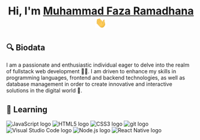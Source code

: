 <h1 align="center">Hi, I'm <a href="https://peterhan.dev">Muhammad Faza Ramadhana</a> <img src="https://raw.githubusercontent.com/ABSphreak/ABSphreak/master/gifs/Hi.gif" width="30px"></h1>
<h2>🔍 Biodata </h2>
<p> 
I am a passionate and enthusiastic individual eager to delve into the realm of fullstack web development 👨‍💻. I am driven to enhance my skills in programming languages, frontend and backend technologies, as well as database management in order to create innovative and interactive solutions in the digital world 🌱.</p>

<h2>📖 Learning </h2>
<p>
<img src="https://img.shields.io/badge/JavaScript-282C34?logo=javascript&logoColor=F7DF1E" alt="JavaScript logo" title="JavaScript" height="25" />
<img src="https://img.shields.io/badge/HTML5-282C34?logo=html5&logoColor=E34F26" alt="HTML5 logo" title="HTML5" height="25" />
<img src="https://img.shields.io/badge/CSS3-282C34?logo=css3&logoColor=1572B6" alt="CSS3 logo" title="CSS3" height="25" />
<img src="https://img.shields.io/badge/git-282C34?logo=git&logoColor=F05032" alt="git logo" title="git" height="25" />
<img src="https://img.shields.io/badge/VS%20Code-282C34?logo=visual-studio-code&logoColor=007ACC" alt="Visual Studio Code logo" title="Visual Studio Code" height="25" />
<img src="https://img.shields.io/badge/Node.js-282C34?logo=node.js&logoColor=339933" alt="Node.js logo" title="Node.js" height="25" />
<img src="https://img.shields.io/badge/React Native-282C34?logo=react&logoColor=61DAFB" alt="React Native logo" title="React Native" height="25" />
  
</p>